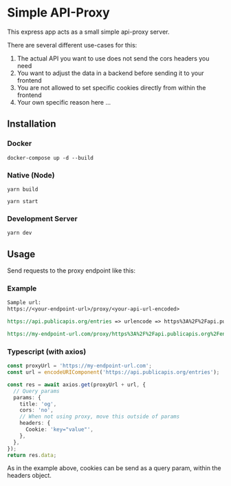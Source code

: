 # Simple API-Proxy

This express app acts as a small simple api-proxy server.

There are several different use-cases for this:

1. The actual API you want to use does not send the cors headers you need
2. You want to adjust the data in a backend before sending it to your frontend
3. You are not allowed to set specific cookies directly from within the frontend
4. Your own specific reason here ...

## Installation

### Docker

```shell
docker-compose up -d --build
```

### Native (Node)

```shell
yarn build
```

```shell
yarn start
```

### Development Server

```shell
yarn dev
```

## Usage

Send requests to the proxy endpoint like this:

### Example

```rest
Sample url:
https://<your-endpoint-url>/proxy/<your-api-url-encoded>

https://api.publicapis.org/entries => urlencode => https%3A%2F%2Fapi.publicapis.org%2Fentries

https://my-endpoint-url.com/proxy/https%3A%2F%2Fapi.publicapis.org%2Fentries
```

### Typescript (with axios)

```typescript
const proxyUrl = 'https://my-endpoint-url.com';
const url = encodeURIComponent('https://api.publicapis.org/entries');

const res = await axios.get(proxyUrl + url, {
  // Query params
  params: {
    title: 'og',
    cors: 'no',
    // When not using proxy, move this outside of params
    headers: {
      Cookie: 'key="value"',
    },
  },
});
return res.data;
```

As in the example above, cookies can be send as a query param, within the headers object.
